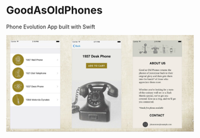 # GoodAsOldPhones

Phone Evolution App built with Swift

![Image](./AppEvolutionWithSwift-Images/GoodAsOldPhonesApp-icon.png)

